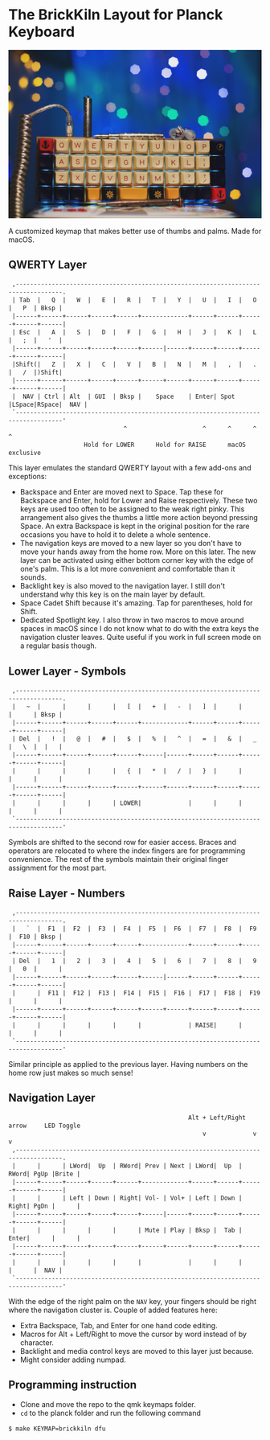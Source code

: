 # The BrickKiln Layout for Planck Keyboard

![Photo](brickplanck.JPG "BrickKiln Keyboard")

A customized keymap that makes better use of thumbs and palms. Made for macOS.

## QWERTY Layer

```
 ,-----------------------------------------------------------------------------------.
 | Tab  |   Q  |   W  |   E  |   R  |   T  |   Y  |   U  |   I  |   O  |   P  | Bksp |
 |------+------+------+------+------+-------------+------+------+------+------+------|
 | Esc  |   A  |   S  |   D  |   F  |   G  |   H  |   J  |   K  |   L  |   ;  |   '  |
 |------+------+------+------+------+------|------+------+------+------+------+------|
 |Shift(|   Z  |   X  |   C  |   V  |   B  |   N  |   M  |   ,  |   .  |   /  |)Shift|
 |------+------+------+------+------+------+------+------+------+------+------+------|
 |  NAV | Ctrl | Alt  | GUI  | Bksp |    Space    | Enter| Spot |LSpace|RSpace|  NAV |
 `-----------------------------------------------------------------------------------'
                                ^                     ^      ^      ^      ^
                     Hold for LOWER      Hold for RAISE      macOS exclusive
```

This layer emulates the standard QWERTY layout with a few add-ons and exceptions:

- Backspace and Enter are moved next to Space. Tap these for Backspace and Enter, hold for Lower and Raise respectively. These two keys are used too often to be assigned to the weak right pinky. This arrangement also gives the thumbs a little more action beyond pressing Space. An extra Backspace is kept in the original position for the rare occasions you have to hold it to delete a whole sentence.
- The navigation keys are moved to a new layer so you don't have to move your hands away from the home row. More on this later. The new layer can be activated using either bottom corner key with the edge of one's palm. This is a lot more convenient and comfortable than it sounds.
- Backlight key is also moved to the navigation layer. I still don't understand why this key is on the main layer by default.
- Space Cadet Shift because it's amazing. Tap for parentheses, hold for Shift.
- Dedicated Spotlight key. I also throw in two macros to move around spaces in macOS since I do not know what to do with the extra keys the navigation cluster leaves. Quite useful if you work in full screen mode on a regular basis though.

## Lower Layer - Symbols

```
 ,-----------------------------------------------------------------------------------.
 |   ~  |      |      |      |   [  |   +  |   -  |   ]  |      |      |      | Bksp |
 |------+------+------+------+------+-------------+------+------+------+------+------|
 | Del  |   !  |   @  |   #  |   $  |   %  |   ^  |   =  |   &  |   _  |   \  |  |   |
 |------+------+------+------+------+------|------+------+------+------+------+------|
 |      |      |      |      |   {  |   *  |   /  |   }  |      |      |      |      |
 |------+------+------+------+------+------+------+------+------+------+------+------|
 |      |      |      |      | LOWER|             |      |      |      |      |      |
 `-----------------------------------------------------------------------------------'
```

Symbols are shifted to the second row for easier access. Braces and operators are relocated to where the index fingers are for programming convenience. The rest of the symbols maintain their original finger assignment for the most part.

## Raise Layer - Numbers

```
 ,-----------------------------------------------------------------------------------.
 |   `  |  F1  |  F2  |  F3  |  F4  |  F5  |  F6  |  F7  |  F8  |  F9  |  F10 | Bksp |
 |------+------+------+------+------+-------------+------+------+------+------+------|
 | Del  |   1  |   2  |   3  |   4  |   5  |   6  |   7  |   8  |   9  |   0  |      |
 |------+------+------+------+------+------|------+------+------+------+------+------|
 |      |  F11 |  F12 |  F13 |  F14 |  F15 |  F16 |  F17 |  F18 |  F19 |      |      |
 |------+------+------+------+------+------+------+------+------+------+------+------|
 |      |      |      |      |      |             | RAISE|      |      |      |      |
 `-----------------------------------------------------------------------------------'
 ```

 Similar principle as applied to the previous layer. Having numbers on the home row just makes so much sense!

## Navigation Layer

```
                                                  Alt + Left/Right arrow     LED Toggle   
                                                      v             v            v
 ,-----------------------------------------------------------------------------------.
 |      |      | LWord|  Up  | RWord| Prev | Next | LWord|  Up  | RWord| PgUp |Brite |
 |------+------+------+------+------+-------------+------+------+------+------+------|
 |      |      | Left | Down | Right| Vol- | Vol+ | Left | Down | Right| PgDn |      |
 |------+------+------+------+------+------|------+------+------+------+------+------|
 |      |      |      |      |      | Mute | Play | Bksp |  Tab | Enter|      |      |
 |------+------+------+------+------+------+------+------+------+------+------+------|
 |      |      |      |      |      |             |      |      |      |      |  NAV |
 `-----------------------------------------------------------------------------------'
 ```

 With the edge of the right palm on the `NAV` key, your fingers should be right where the navigation cluster is. Couple of added features here:
 - Extra Backspace, Tab, and Enter for one hand code editing.
 - Macros for Alt + Left/Right to move the cursor by word instead of by character.
 - Backlight and media control keys are moved to this layer just because.
 - Might consider adding numpad.

## Programming instruction

- Clone and move the repo to the qmk keymaps folder.
- `cd` to the planck folder and run the following command
```
$ make KEYMAP=brickkiln dfu
```
